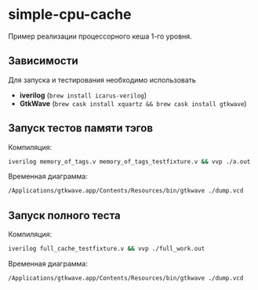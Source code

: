 # simple-cpu-cache

Пример реализации процессорного кеша 1-го уровня.

## Зависимости

Для запуска и тестирования необходимо использовать

* **iverilog** (`brew install icarus-verilog`)
* **GtkWave** (`brew cask install xquartz && brew cask install gtkwave`)

## Запуск тестов памяти тэгов

Компиляция:

```bash
iverilog memory_of_tags.v memory_of_tags_testfixture.v && vvp ./a.out
```

Временная диаграмма:

```bash
/Applications/gtkwave.app/Contents/Resources/bin/gtkwave ./dump.vcd
```

## Запуск полного теста

Компиляция:

```bash
iverilog full_cache_testfixture.v && vvp ./full_work.out
```

Временная диаграмма:

```bash
/Applications/gtkwave.app/Contents/Resources/bin/gtkwave ./dump.vcd
```
